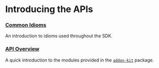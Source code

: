 # Introducing the APIs #

### [Common Idioms](dev-guide/addon-development/api-idioms.html) ###
An introduction to idioms used throughout the SDK.

### [API Overview](dev-guide/addon-development/api-modules.html) ###
A quick introduction to the modules provided in the
[`addon-kit`](packages/addon-kit/addon-kit.html) package.

